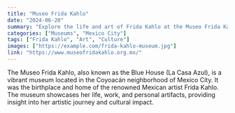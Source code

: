```yaml
---
title: "Museo Frida Kahlo"
date: "2024-06-20"
summary: "Explore the life and art of Frida Kahlo at the Museo Frida Kahlo in Mexico City."
categories: ["Museums", "Mexico City"]
tags: ["Frida Kahlo", "Art", "Culture"]
images: ["https://example.com/frida-kahlo-museum.jpg"]
link: "https://www.museofridakahlo.org.mx/"
---
```


The Museo Frida Kahlo, also known as the Blue House (La Casa Azul), is a vibrant
museum located in the Coyoacán neighborhood of Mexico City. It was the birthplace
and home of the renowned Mexican artist Frida Kahlo. The museum showcases her life,
work, and personal artifacts, providing insight into her artistic journey and
cultural impact.

